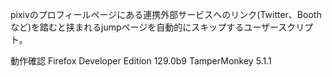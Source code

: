 pixivのプロフィールページにある連携外部サービスへのリンク(Twitter、Boothなど)を踏むと挟まれるjumpページを自動的にスキップするユーザースクリプト。

動作確認
Firefox Developer Edition 129.0b9
TamperMonkey 5.1.1
